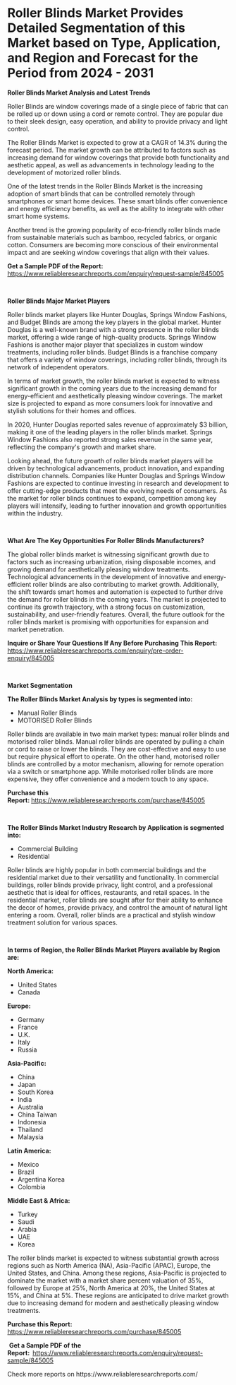 <p><h1>Roller Blinds Market Provides Detailed Segmentation of this Market based on Type, Application, and Region and Forecast for the Period from 2024 - 2031</h1></p><p><strong>Roller Blinds Market Analysis and Latest Trends</strong></p>
<p><p>Roller Blinds are window coverings made of a single piece of fabric that can be rolled up or down using a cord or remote control. They are popular due to their sleek design, easy operation, and ability to provide privacy and light control.</p><p>The Roller Blinds Market is expected to grow at a CAGR of 14.3% during the forecast period. The market growth can be attributed to factors such as increasing demand for window coverings that provide both functionality and aesthetic appeal, as well as advancements in technology leading to the development of motorized roller blinds.</p><p>One of the latest trends in the Roller Blinds Market is the increasing adoption of smart blinds that can be controlled remotely through smartphones or smart home devices. These smart blinds offer convenience and energy efficiency benefits, as well as the ability to integrate with other smart home systems.</p><p>Another trend is the growing popularity of eco-friendly roller blinds made from sustainable materials such as bamboo, recycled fabrics, or organic cotton. Consumers are becoming more conscious of their environmental impact and are seeking window coverings that align with their values.</p></p>
<p><strong>Get a Sample PDF of the Report:&nbsp;</strong> <a href="https://www.reliableresearchreports.com/enquiry/request-sample/845005">https://www.reliableresearchreports.com/enquiry/request-sample/845005</a></p>
<p>&nbsp;</p>
<p><strong>Roller Blinds Major Market Players</strong></p>
<p><p>Roller blinds market players like Hunter Douglas, Springs Window Fashions, and Budget Blinds are among the key players in the global market. Hunter Douglas is a well-known brand with a strong presence in the roller blinds market, offering a wide range of high-quality products. Springs Window Fashions is another major player that specializes in custom window treatments, including roller blinds. Budget Blinds is a franchise company that offers a variety of window coverings, including roller blinds, through its network of independent operators.</p><p>In terms of market growth, the roller blinds market is expected to witness significant growth in the coming years due to the increasing demand for energy-efficient and aesthetically pleasing window coverings. The market size is projected to expand as more consumers look for innovative and stylish solutions for their homes and offices.</p><p>In 2020, Hunter Douglas reported sales revenue of approximately $3 billion, making it one of the leading players in the roller blinds market. Springs Window Fashions also reported strong sales revenue in the same year, reflecting the company's growth and market share.</p><p>Looking ahead, the future growth of roller blinds market players will be driven by technological advancements, product innovation, and expanding distribution channels. Companies like Hunter Douglas and Springs Window Fashions are expected to continue investing in research and development to offer cutting-edge products that meet the evolving needs of consumers. As the market for roller blinds continues to expand, competition among key players will intensify, leading to further innovation and growth opportunities within the industry.</p></p>
<p>&nbsp;</p>
<p><strong>What Are The Key Opportunities For Roller Blinds Manufacturers?</strong></p>
<p><p>The global roller blinds market is witnessing significant growth due to factors such as increasing urbanization, rising disposable incomes, and growing demand for aesthetically pleasing window treatments. Technological advancements in the development of innovative and energy-efficient roller blinds are also contributing to market growth. Additionally, the shift towards smart homes and automation is expected to further drive the demand for roller blinds in the coming years. The market is projected to continue its growth trajectory, with a strong focus on customization, sustainability, and user-friendly features. Overall, the future outlook for the roller blinds market is promising with opportunities for expansion and market penetration.</p></p>
<p><strong>Inquire or Share Your Questions If Any Before Purchasing This Report:</strong> <a href="https://www.reliableresearchreports.com/enquiry/pre-order-enquiry/845005">https://www.reliableresearchreports.com/enquiry/pre-order-enquiry/845005</a></p>
<p>&nbsp;</p>
<p><strong>Market Segmentation</strong></p>
<p><strong>The Roller Blinds Market Analysis by types is segmented into:</strong></p>
<p><ul><li>Manual Roller Blinds</li><li>MOTORISED Roller Blinds</li></ul></p>
<p><p>Roller blinds are available in two main market types: manual roller blinds and motorised roller blinds. Manual roller blinds are operated by pulling a chain or cord to raise or lower the blinds. They are cost-effective and easy to use but require physical effort to operate. On the other hand, motorised roller blinds are controlled by a motor mechanism, allowing for remote operation via a switch or smartphone app. While motorised roller blinds are more expensive, they offer convenience and a modern touch to any space.</p></p>
<p><strong>Purchase this Report:&nbsp;</strong><a href="https://www.reliableresearchreports.com/purchase/845005">https://www.reliableresearchreports.com/purchase/845005</a></p>
<p>&nbsp;</p>
<p><strong>The Roller Blinds Market Industry Research by Application is segmented into:</strong></p>
<p><ul><li>Commercial Building</li><li>Residential</li></ul></p>
<p><p>Roller blinds are highly popular in both commercial buildings and the residential market due to their versatility and functionality. In commercial buildings, roller blinds provide privacy, light control, and a professional aesthetic that is ideal for offices, restaurants, and retail spaces. In the residential market, roller blinds are sought after for their ability to enhance the decor of homes, provide privacy, and control the amount of natural light entering a room. Overall, roller blinds are a practical and stylish window treatment solution for various spaces.</p></p>
<p>&nbsp;</p>
<p><strong>In terms of Region, the Roller Blinds Market Players available by Region are:</strong></p>
<p>
    <p> <strong> North America: </strong>
        <ul>
            <li>United States</li>
            <li>Canada</li>
        </ul>
        </p> 
    <p> <strong> Europe: </strong>
        <ul>
            <li>Germany</li>
            <li>France</li>
            <li>U.K.</li>
            <li>Italy</li>
            <li>Russia</li>
        </ul>
        </p> 
    <p> <strong> Asia-Pacific: </strong>
        <ul>
            <li>China</li>
            <li>Japan</li>
            <li>South Korea</li>
            <li>India</li>
            <li>Australia</li>
            <li>China Taiwan</li>
            <li>Indonesia</li>
            <li>Thailand</li>
            <li>Malaysia</li>
        </ul>
        </p> 
    <p> <strong> Latin America: </strong>
        <ul>
            <li>Mexico</li>
            <li>Brazil</li>
            <li>Argentina Korea</li>
            <li>Colombia</li>
        </ul>
        </p> 
    <p> <strong> Middle East & Africa: </strong>
        <ul>
            <li>Turkey</li>
            <li>Saudi</li>
            <li>Arabia</li>
            <li>UAE</li>
            <li>Korea</li>
        </ul>
    </p>
    </p>
<p><p>The roller blinds market is expected to witness substantial growth across regions such as North America (NA), Asia-Pacific (APAC), Europe, the United States, and China. Among these regions, Asia-Pacific is projected to dominate the market with a market share percent valuation of 35%, followed by Europe at 25%, North America at 20%, the United States at 15%, and China at 5%. These regions are anticipated to drive market growth due to increasing demand for modern and aesthetically pleasing window treatments.</p></p>
<p><strong>Purchase this Report: </strong><a href="https://www.reliableresearchreports.com/purchase/845005">https://www.reliableresearchreports.com/purchase/845005</a></p>
<p>&nbsp;<strong>Get a Sample PDF of the Report:&nbsp;&nbsp;</strong><a href="https://www.reliableresearchreports.com/enquiry/request-sample/845005">https://www.reliableresearchreports.com/enquiry/request-sample/845005</a></p>
<p><strong></strong></p>
<p>Check more reports on https://www.reliableresearchreports.com/</p>